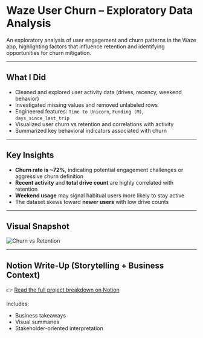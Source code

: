 # Waze User Churn – Exploratory Data Analysis

An exploratory analysis of user engagement and churn patterns in the Waze app, highlighting factors that influence retention and identifying opportunities for churn mitigation.

---

## What I Did

- Cleaned and explored user activity data (drives, recency, weekend behavior)
- Investigated missing values and removed unlabeled rows
- Engineered features: `Time to Unicorn`, `Funding (M)`, `days_since_last_trip`
- Visualized user churn vs retention and correlations with activity
- Summarized key behavioral indicators associated with churn

---

## Key Insights

- **Churn rate is ~72%**, indicating potential engagement challenges or aggressive churn definition
- **Recent activity** and **total drive count** are highly correlated with retention
- **Weekend usage** may signal habitual users more likely to stay active
- The dataset skews toward **newer users** with low drive counts

---

## Visual Snapshot

![Churn vs Retention](images/churn_vs_retention.png)

---

## Notion Write-Up (Storytelling + Business Context)

👉 [Read the full project breakdown on Notion](https://your-notion-link.com)

Includes:
- Business takeaways
- Visual summaries
- Stakeholder-oriented interpretation